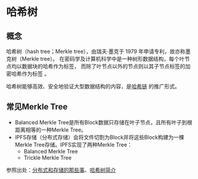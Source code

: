 # 哈希树

## 概念

哈希树（hash tree；Merkle tree），由瑞夫·墨克于 1979 年申请专利，故亦称墨克树（Merkle tree）。
在密码学及计算机科学中是一种树形数据结构，每个叶节点均以数据块的哈希作为标签，
而除了叶节点以外的节点则以其子节点标签的加密哈希作为标签 。

哈希树能够高效、安全地验证大型数据结构的内容，是[哈希链](https://gitee.com/ojiejieo/starter-notes/blob/master/%E6%90%9C%E7%BD%97%E9%9B%86%E9%94%A6/%E7%AE%97%E6%B3%95/%E6%95%A3%E5%88%97%E9%93%BE.MD)
的推广形式。

## 常见Merkle Tree

* Balanced Merkle Tree是所有Block数据只存储在叶子节点，且所有叶子到根距离相等的一种Merkle Tree。
* IPFS存储（分布式存储）会将文件切割为Block并将这些Block构建为一棵Merkle Tree存储。IPFS实现了两种Merkle Tree：
    * Balanced Merkle Tree
    * Trickle Merkle Tree

[//]: #待完善：哈希树简介 (todo)

参照出处：[分布式和存储的那些事](https://zhuanlan.zhihu.com/p/137881105)、[哈希树简介](https://blog.csdn.net/K346K346/article/details/129815415?ops_request_misc=%257B%2522request%255Fid%2522%253A%2522169495968716800180626794%2522%252C%2522scm%2522%253A%252220140713.130102334..%2522%257D&request_id=169495968716800180626794&biz_id=0&utm_medium=distribute.pc_search_result.none-task-blog-2~all~top_click~default-1-129815415-null-null.142^v94^insert_down28v1&utm_term=%E5%93%88%E5%B8%8C%E6%A0%91&spm=1018.2226.3001.4187)